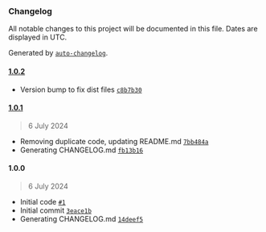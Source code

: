 ### Changelog

All notable changes to this project will be documented in this file. Dates are displayed in UTC.

Generated by [`auto-changelog`](https://github.com/CookPete/auto-changelog).

#### [1.0.2](https://github.com/avoidwork/tiny-strings/compare/1.0.1...1.0.2)

- Version bump to fix dist files [`c8b7b30`](https://github.com/avoidwork/tiny-strings/commit/c8b7b3019f25276822bfcb3abf29a5b5c5fecee7)

#### [1.0.1](https://github.com/avoidwork/tiny-strings/compare/1.0.0...1.0.1)

> 6 July 2024

- Removing duplicate code, updating README.md [`7bb484a`](https://github.com/avoidwork/tiny-strings/commit/7bb484a3cfe1bd476e8ab8fa0ef31143b69214fa)
- Generating CHANGELOG.md [`fb13b16`](https://github.com/avoidwork/tiny-strings/commit/fb13b162cdab8236c470cb7eaf298aba79bc5e3c)

#### 1.0.0

> 6 July 2024

- Initial code [`#1`](https://github.com/avoidwork/tiny-strings/pull/1)
- Initial commit [`3eace1b`](https://github.com/avoidwork/tiny-strings/commit/3eace1bd68819a6305864e7b92d14a42021a7a96)
- Generating CHANGELOG.md [`14deef5`](https://github.com/avoidwork/tiny-strings/commit/14deef545491014f59e6c74ddf958bc911d35e5b)
